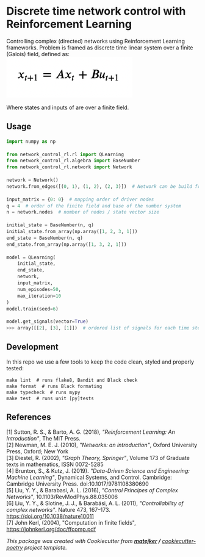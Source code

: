 # Discrete time network control with Reinforcement Learning

Controlling complex (directed) networks using Reinforcement Learning frameworks. Problem is framed as discrete time
linear system over a finite (Galois) field, defined as:   
![](./control-system.png)

Where states and inputs of are over a finite field.

## Usage
```python
import numpy as np

from network_control_rl.rl import QLearning
from network_control_rl.algebra import BaseNumber
from network_control_rl.network import Network

network = Network()
network.from_edges([(0, 1), (1, 2), (2, 3)])  # Network can be build from (directed) links

input_matrix = {0: 0}  # mapping order of driver nodes
q = 4  # order of the finite field and base of the number system
n = network.nodes  # number of nodes / state vector size

initial_state = BaseNumber(n, q)
initial_state.from_array(np.array([1, 2, 3, 1]))
end_state = BaseNumber(n, q)
end_state.from_array(np.array([1, 3, 2, 1]))

model = QLearning(
    initial_state,
    end_state,
    network,
    input_matrix,
    num_episodes=50,
    max_iteration=10
)
model.train(seed=6)

model.get_signals(vector=True)
>>> array([[2], [3], [1]])  # ordered list of signals for each time step
```

## Development
In this repo we use a few tools to keep the code clean, styled and properly tested:
```shell
make lint  # runs flake8, Bandit and Black check
make format  # runs Black formating
make typecheck  # runs mypy
make test  # runs unit [py]tests
```

## References 
[1] Sutton, R. S., & Barto, A. G. (2018), _"Reinforcement Learning: An Introduction"_, The MIT Press.  
[2] Newman, M. E. J. (2010), _"Networks: an introduction"_, Oxford University Press, Oxford; New York  
[3] Diestel, R. (2002), _"Graph Theory, Springer"_, Volume 173 of Graduate texts in mathematics, ISSN 0072-5285  
[4] Brunton, S., & Kutz, J. (2019). _"Data-Driven Science and Engineering: Machine Learning"_, Dynamical Systems, and Control. Cambridge: Cambridge University Press. doi:10.1017/9781108380690   
[5] Liu, Y. Y., & Barabasi, A. L. (2016), _"Control Principes of Complex Networks"_, 10.1103/RevModPhys.88.035006  
[6] Liu, Y. Y., & Slotine, J. J., & Barabási, A. L. (2011), _"Controllability of complex networks"_. Nature 473, 167–173. https://doi.org/10.1038/nature10011  
[7] John Kerl, (2004), "Computation in finite fields", https://johnkerl.org/doc/ffcomp.pdf  

_This package was created with Cookiecutter from **[matejker](https://github.com/matejker) /** [cookiecutter-poetry](https://github.com/matejker/cookiecutter-poetry) project template._
